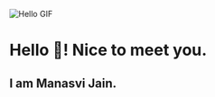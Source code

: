 ![Hello GIF](https://github.com/alansmathew/alansmathew/raw/master/lang.gif)
<h1> Hello 👋! Nice to meet you.</h1>
<h2> I am Manasvi Jain. </h2>
